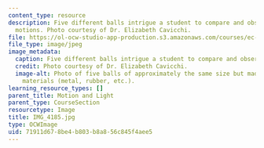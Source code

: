 ```yaml
---
content_type: resource
description: Five different balls intrigue a student to compare and observe their
  motions. Photo courtesy of Dr. Elizabeth Cavicchi.
file: https://ol-ocw-studio-app-production.s3.amazonaws.com/courses/ec-050-recreate-experiments-from-history-inform-the-future-from-the-past-galileo-january-iap-2010/71911d678be4b803b8a856c845f4aee5_IMG_4185.jpg
file_type: image/jpeg
image_metadata:
  caption: Five different balls intrigue a student to compare and observe their motions.
  credit: Photo courtesy of Dr. Elizabeth Cavicchi.
  image-alt: Photo of five balls of approximately the same size but made up of different
    materials (metal, rubber, etc.).
learning_resource_types: []
parent_title: Motion and Light
parent_type: CourseSection
resourcetype: Image
title: IMG_4185.jpg
type: OCWImage
uid: 71911d67-8be4-b803-b8a8-56c845f4aee5
---
```

